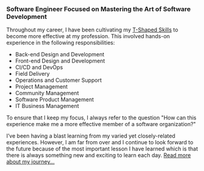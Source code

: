 ### Software Engineer Focused on Mastering the Art of Software Development

Throughout my career, I have been cultivating my [T-Shaped Skills](https://en.wikipedia.org/wiki/T-shaped_skills) to become more effective at my profession. This involved hands-on experience in the following responsibilities:

- Back-end Design and Development
- Front-end Design and Development
- CI/CD and DevOps
- Field Delivery
- Operations and Customer Support
- Project Management
- Community Management
- Software Product Management
- IT Business Management

To ensure that I keep my focus, I always refer to the question "How can this experience make me a more effective member of a software organization?"

I’ve been having a blast learning from my varied yet closely-related experiences. However, I am far from over and I continue to look forward to the future because of the most important lesson I have learned which is that there is always something new and exciting to learn each day. [Read more about my journey...](http://relaxdiego.com/resume/)
